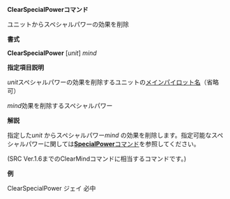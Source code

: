 **ClearSpecialPowerコマンド**

ユニットからスペシャルパワーの効果を削除

**書式**

**ClearSpecialPower** [*unit*] *mind*

**指定項目説明**

*unit*スペシャルパワーの効果を削除するユニットの[メインパイロット名](メインパイロット名)（省略可）

*mind*効果を削除するスペシャルパワー

**解説**

指定した*unit* からスペシャルパワー*mind* の効果を削除します。指定可能なスペシャルパワーに関しては[**SpecialPower**コマンド](SpecialPowerコマンド)を参照してください。

(SRC Ver.1.6までのClearMindコマンドに相当するコマンドです。)

**例**

ClearSpecialPower ジェイ 必中
